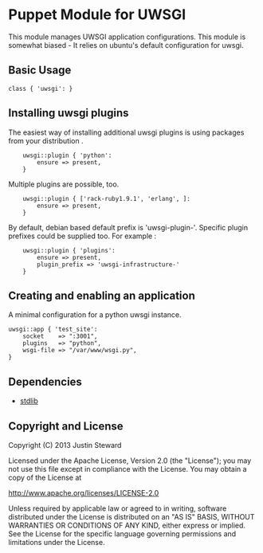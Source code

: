 Puppet Module for UWSGI
=========================

This module manages UWSGI application configurations. This module is somewhat
biased - It relies on ubuntu's default configuration for uwsgi.

Basic Usage
-----------

    class { 'uwsgi': }

Installing uwsgi plugins
-------------------------------

The easiest way of installing additional uwsgi plugins is using packages
from your distribution .

```
    uwsgi::plugin { 'python':
        ensure => present,
    }
```

Multiple plugins are possible, too.

```
    uwsgi::plugin { ['rack-ruby1.9.1', 'erlang', ]:
        ensure => present,
    }
```

By default, debian based default prefix is 'uwsgi-plugin-'. Specific plugin prefixes could be supplied too.  For example :

```
    uwsgi::plugin { 'plugins':
        ensure => present,
        plugin_prefix => 'uwsgi-infrastructure-'
    }
```

Creating and enabling an application
---------------------------------------

A minimal configuration for a python uwsgi instance.

    uwsgi::app { 'test_site':
        socket    => ":3001",
        plugins   => "python",
        wsgi-file => "/var/www/wsgi.py",
    }

Dependencies
------------

- [stdlib](https://github.com/puppetlabs/puppetlabs-stdlib)

Copyright and License
---------------------

Copyright (C) 2013 Justin Steward

Licensed under the Apache License, Version 2.0 (the "License");
you may not use this file except in compliance with the License.
You may obtain a copy of the License at

  http://www.apache.org/licenses/LICENSE-2.0

Unless required by applicable law or agreed to in writing, software
distributed under the License is distributed on an "AS IS" BASIS,
WITHOUT WARRANTIES OR CONDITIONS OF ANY KIND, either express or implied.
See the License for the specific language governing permissions and
limitations under the License.

